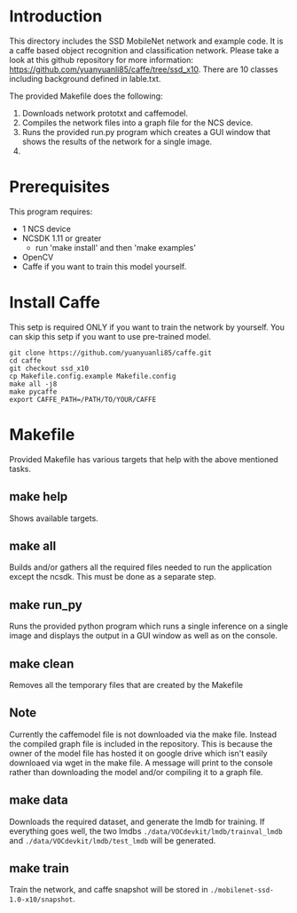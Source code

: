 # Introduction
This directory includes the SSD MobileNet network and example code.  It is a caffe based object recognition and classification network.  Please take a look at this github repository for more information: https://github.com/yuanyuanli85/caffe/tree/ssd_x10. There are 10 classes including background defined in lable.txt. 

The provided Makefile does the following:
1. Downloads network prototxt and caffemodel.
2. Compiles the network files into a graph file for the NCS device.
3. Runs the provided run.py program which creates a GUI window that shows the results of the network for a single image. 
4. 

# Prerequisites
This program requires:
- 1 NCS device
- NCSDK 1.11 or greater
	- run 'make install' and then 'make examples'
- OpenCV
- Caffe if you want to train this model yourself.

# Install Caffe
This setp is required ONLY if you want to train the network by yourself. You can skip this setp if you want to use pre-trained model.
```
git clone https://github.com/yuanyuanli85/caffe.git 
cd caffe
git checkout ssd_x10
cp Makefile.config.example Makefile.config
make all -j8
make pycaffe 
export CAFFE_PATH=/PATH/TO/YOUR/CAFFE
```

# Makefile
Provided Makefile has various targets that help with the above mentioned tasks.

## make help
Shows available targets.

## make all
Builds and/or gathers all the required files needed to run the application except the ncsdk.  This must be done as a separate step.

## make run_py
Runs the provided python program which runs a single inference on a single image and displays the output in a GUI window as well as on the console.

## make clean
Removes all the temporary files that are created by the Makefile

## Note
Currently the caffemodel file is not downloaded via the make file.  Instead the compiled graph file is included in the repository.  This is because the owner of the model file has hosted it on google drive which isn't easily downloaed via wget in the make file.  A message will print to the console rather than downloading the model and/or compiling it to a graph file.

## make data
Downloads the required dataset, and generate the lmdb for training. If everything goes well, the two lmdbs `./data/VOCdevkit/lmdb/trainval_lmdb` and `./data/VOCdevkit/lmdb/test_lmdb` will be generated. 

## make train
Train the network, and caffe snapshot will be stored in `./mobilenet-ssd-1.0-x10/snapshot`.
